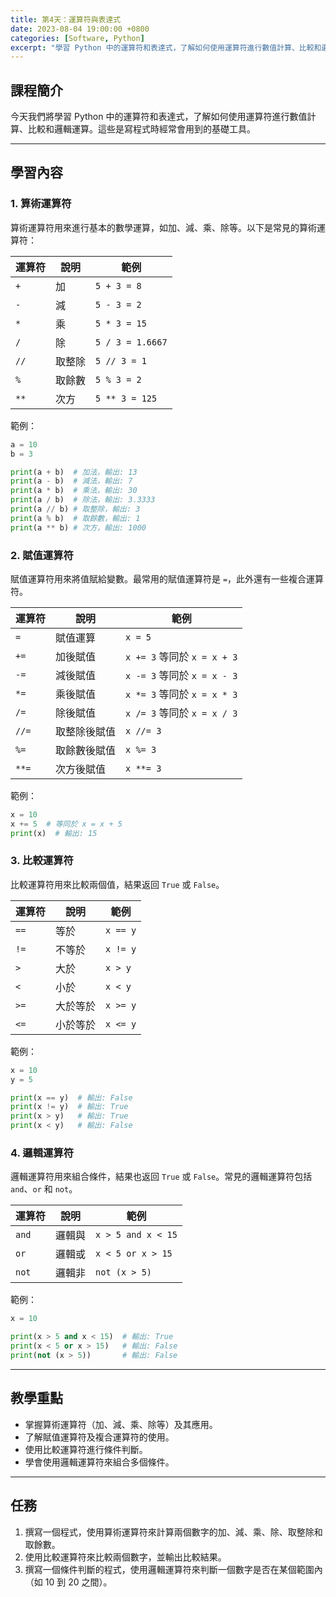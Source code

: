 ```yaml
---
title: 第4天：運算符與表達式
date: 2023-08-04 19:00:00 +0800
categories: [Software, Python]
excerpt: "學習 Python 中的運算符和表達式，了解如何使用運算符進行數值計算、比較和邏輯運算。這些是寫程式時經常會用到的基礎工具"
---
```


## 課程簡介
今天我們將學習 Python 中的運算符和表達式，了解如何使用運算符進行數值計算、比較和邏輯運算。這些是寫程式時經常會用到的基礎工具。

---

## 學習內容

### 1. 算術運算符
算術運算符用來進行基本的數學運算，如加、減、乘、除等。以下是常見的算術運算符：

| 運算符 | 說明     | 範例             |
| ------ | -------- | ---------------- |
| `+`    | 加       | `5 + 3 = 8`      |
| `-`    | 減       | `5 - 3 = 2`      |
| `*`    | 乘       | `5 * 3 = 15`     |
| `/`    | 除       | `5 / 3 = 1.6667` |
| `//`   | 取整除   | `5 // 3 = 1`     |
| `%`    | 取餘數   | `5 % 3 = 2`      |
| `**`   | 次方     | `5 ** 3 = 125`   |

範例：
```python
a = 10
b = 3

print(a + b)  # 加法，輸出: 13
print(a - b)  # 減法，輸出: 7
print(a * b)  # 乘法，輸出: 30
print(a / b)  # 除法，輸出: 3.3333
print(a // b) # 取整除，輸出: 3
print(a % b)  # 取餘數，輸出: 1
print(a ** b) # 次方，輸出: 1000
```

### 2. 賦值運算符
賦值運算符用來將值賦給變數。最常用的賦值運算符是 `=`，此外還有一些複合運算符。

| 運算符 | 說明                  | 範例          |
| ------ | --------------------- | ------------- |
| `=`    | 賦值運算              | `x = 5`       |
| `+=`   | 加後賦值              | `x += 3` 等同於 `x = x + 3` |
| `-=`   | 減後賦值              | `x -= 3` 等同於 `x = x - 3` |
| `*=`   | 乘後賦值              | `x *= 3` 等同於 `x = x * 3` |
| `/=`   | 除後賦值              | `x /= 3` 等同於 `x = x / 3` |
| `//=`  | 取整除後賦值          | `x //= 3`    |
| `%=`   | 取餘數後賦值          | `x %= 3`     |
| `**=`  | 次方後賦值            | `x **= 3`    |

範例：
```python
x = 10
x += 5  # 等同於 x = x + 5
print(x)  # 輸出: 15
```

### 3. 比較運算符
比較運算符用來比較兩個值，結果返回 `True` 或 `False`。

| 運算符 | 說明             | 範例             |
| ------ | ---------------- | ---------------- |
| `==`   | 等於             | `x == y`         |
| `!=`   | 不等於           | `x != y`         |
| `>`    | 大於             | `x > y`          |
| `<`    | 小於             | `x < y`          |
| `>=`   | 大於等於         | `x >= y`         |
| `<=`   | 小於等於         | `x <= y`         |

範例：
```python
x = 10
y = 5

print(x == y)  # 輸出: False
print(x != y)  # 輸出: True
print(x > y)   # 輸出: True
print(x < y)   # 輸出: False
```

### 4. 邏輯運算符
邏輯運算符用來組合條件，結果也返回 `True` 或 `False`。常見的邏輯運算符包括 `and`、`or` 和 `not`。

| 運算符 | 說明       | 範例                  |
| ------ | ---------- | --------------------- |
| `and`  | 邏輯與     | `x > 5 and x < 15`    |
| `or`   | 邏輯或     | `x < 5 or x > 15`     |
| `not`  | 邏輯非     | `not (x > 5)`         |

範例：
```python
x = 10

print(x > 5 and x < 15)  # 輸出: True
print(x < 5 or x > 15)   # 輸出: False
print(not (x > 5))       # 輸出: False
```

---

## 教學重點
- 掌握算術運算符（加、減、乘、除等）及其應用。
- 了解賦值運算符及複合運算符的使用。
- 使用比較運算符進行條件判斷。
- 學會使用邏輯運算符來組合多個條件。

---

## 任務
1. 撰寫一個程式，使用算術運算符來計算兩個數字的加、減、乘、除、取整除和取餘數。
2. 使用比較運算符來比較兩個數字，並輸出比較結果。
3. 撰寫一個條件判斷的程式，使用邏輯運算符來判斷一個數字是否在某個範圍內（如 10 到 20 之間）。
